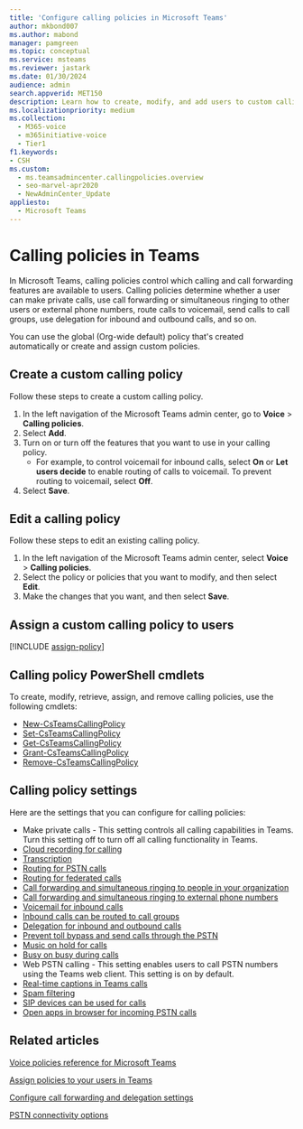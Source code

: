 ```yaml
---
title: 'Configure calling policies in Microsoft Teams'
author: mkbond007
ms.author: mabond
manager: pamgreen
ms.topic: conceptual
ms.service: msteams
ms.reviewer: jastark
ms.date: 01/30/2024
audience: admin
search.appverid: MET150
description: Learn how to create, modify, and add users to custom calling policies in Microsoft Teams, and discover various calling policy settings.
ms.localizationpriority: medium
ms.collection: 
  - M365-voice
  - m365initiative-voice
  - Tier1
f1.keywords:
- CSH
ms.custom: 
  - ms.teamsadmincenter.callingpolicies.overview
  - seo-marvel-apr2020
  - NewAdminCenter_Update
appliesto: 
  - Microsoft Teams
---
```


# Calling policies in Teams

In Microsoft Teams, calling policies control which calling and call forwarding features are available to users. Calling policies determine whether a user can make private calls, use call forwarding or simultaneous ringing to other users or external phone numbers, route calls to voicemail, send calls to call groups, use delegation for inbound and outbound calls, and so on.

You can use the global (Org-wide default) policy that's created automatically or create and assign custom policies.

## Create a custom calling policy

Follow these steps to create a custom calling policy.

1. In the left navigation of the Microsoft Teams admin center, go to **Voice** > **Calling policies**.
2. Select **Add**.
3. Turn on or turn off the features that you want to use in your calling policy.
    - For example, to control voicemail for inbound calls, select **On** or **Let users decide** to enable routing of calls to voicemail. To prevent routing to voicemail, select **Off**.
4. Select **Save**.

## Edit a calling policy

Follow these steps to edit an existing calling policy.

1. In the left navigation of the Microsoft Teams admin center, select **Voice** > **Calling policies**.
2. Select the policy or policies that you want to modify, and then select **Edit**.
3. Make the changes that you want, and then select **Save**.

## Assign a custom calling policy to users

[!INCLUDE [assign-policy](includes/assign-policy.md)]

## Calling policy PowerShell cmdlets

To create, modify, retrieve, assign, and remove calling policies, use the following cmdlets:

- [New-CsTeamsCallingPolicy](/powershell/module/skype/new-csteamscallingpolicy)
- [Set-CsTeamsCallingPolicy](/powershell/module/skype/set-csteamscallingpolicy)
- [Get-CsTeamsCallingPolicy](/powershell/module/skype/get-csteamscallingpolicy)
- [Grant-CsTeamsCallingPolicy](/powershell/module/skype/grant-csteamscallingpolicy)
- [Remove-CsTeamsCallingPolicy](/powershell/module/skype/remove-csteamscallingpolicy)

## Calling policy settings

Here are the settings that you can configure for calling policies:

- Make private calls - This setting controls all calling capabilities in Teams. Turn this setting off to turn off all calling functionality in Teams.
- [Cloud recording for calling](call-recording-transcriptions-captions.md)
- [Transcription](call-recording-transcriptions-captions.md)
- [Routing for PSTN calls](inbound-call-routing.md)
- [Routing for federated calls](inbound-call-routing.md)
- [Call forwarding and simultaneous ringing to people in your organization](user-call-settings.md)
- [Call forwarding and simultaneous ringing to external phone numbers](user-call-settings.md)
- [Voicemail for inbound calls](set-up-phone-system-voicemail.md)
- [Inbound calls can be routed to call groups](call-sharing-and-group-call-pickup.md)
- [Delegation for inbound and outbound calls](shared-line-appearance.md)
- [Prevent toll bypass and send calls through the PSTN](location-based-routing-enable.md)
- [Music on hold for calls](music-on-hold.md)
- [Busy on busy during calls](inbound-call-routing.md)
- Web PSTN calling - This setting enables users to call PSTN numbers using the Teams web client. This setting is on by default.
- [Real-time captions in Teams calls](call-recording-transcriptions-captions.md.md)
- [Spam filtering](configure-call-spam-filtering.md)
- [SIP devices can be used for calls](sip-gateway-configure.md)
- [Open apps in browser for incoming PSTN calls](inbound-call-routing.md)

## Related articles

[Voice policies reference for Microsoft Teams](settings-policies-reference.md#voice)

[Assign policies to your users in Teams](policy-assignment-overview.md)

[Configure call forwarding and delegation settings](user-call-settings.md)

[PSTN connectivity options](pstn-connectivity.md)
